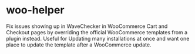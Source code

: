 # woo-helper

Fix issues showing up in WaveChecker in WooCommerce Cart and Checkout pages by overriding the official WooCommerce templates from a plugin instead. Useful for Updating many installations at once and want one place to update the template after a WooCommerce update.
